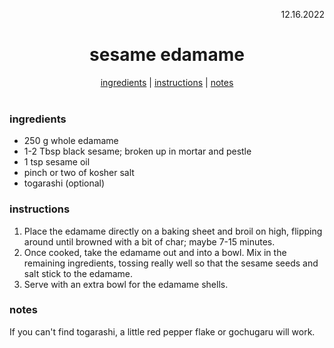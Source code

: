 <p align="right">12.16.2022</p>

<h1 align="center">sesame edamame</h1>

<div align="center">
  <a href="#ingredients">ingredients</a> | 
  <a href="#instructions">instructions</a> | 
  <a href="#notes">notes</a>
</div>
<br>

### ingredients
- 250 g whole edamame 
- 1-2 Tbsp black sesame; broken up in mortar and pestle 
- 1 tsp sesame oil 
- pinch or two of kosher salt 
- togarashi (optional)  

### instructions
1. Place the edamame directly on a baking sheet and broil on high, flipping around until browned with a bit of char; maybe 7-15 minutes. 
1. Once cooked, take the edamame out and into a bowl.  Mix in the remaining ingredients, tossing really well so that the sesame seeds and salt stick to the edamame.
1. Serve with an extra bowl for the edamame shells.

### notes
If you can't find togarashi, a little red pepper flake or gochugaru will work.

